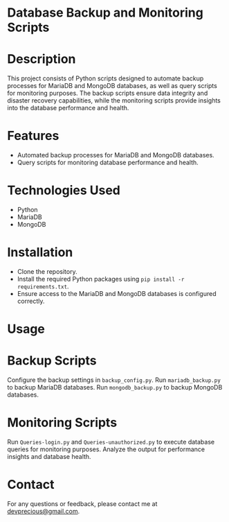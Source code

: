 # Database Backup and Monitoring Scripts

# Description

This project consists of Python scripts designed to automate backup processes for MariaDB and MongoDB databases, as well as query scripts for monitoring purposes. The backup scripts ensure data integrity and disaster recovery capabilities, while the monitoring scripts provide insights into the database performance and health.

# Features

- Automated backup processes for MariaDB and MongoDB databases.
- Query scripts for monitoring database performance and health.


# Technologies Used

 - Python
 - MariaDB
 - MongoDB
    
# Installation

  - Clone the repository.
  - Install the required Python packages using `pip install -r requirements.txt`.
  - Ensure access to the MariaDB and MongoDB databases is configured correctly.

# Usage

# Backup Scripts

  Configure the backup settings in `backup_config.py`.
  Run `mariadb_backup.py` to backup MariaDB databases.
  Run `mongodb_backup.py` to backup MongoDB databases.

# Monitoring Scripts

  Run `Queries-login.py` and `Queries-unauthorized.py` to execute database queries for monitoring purposes.
  Analyze the output for performance insights and database health.

# Contact

For any questions or feedback, please contact me at devprecious@gmail.com.
